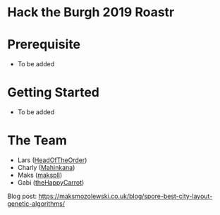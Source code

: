 # Hack the Burgh 2019 Roastr #

# Prerequisite
 - To be added

# Getting Started
 - To be added

# The Team

-  Lars ([HeadOfTheOrder](https://github.com/TheCopperMind))
-  Charly ([Mahinkana](https://github.com/Mahinkana))
-  Maks ([makspll](https://github.com/makspll))
-  Gabi ([theHappyCarrot](https://github.com/theHappyCarrot))


Blog post: https://maksmozolewski.co.uk/blog/spore-best-city-layout-genetic-algorithms/
